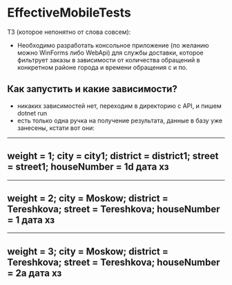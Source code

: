 # EffectiveMobileTests

ТЗ (которое непонятно от слова совсем):
- Необходимо разработать консольное приложение (по желанию можно WinForms
либо WebApi) для службы доставки, которое фильтрует заказы в зависимости от
количества обращений в конкретном районе города и времени обращения с и по.

## Как запустить и какие зависимости?
- никаких зависимостей нет, переходим в директорию с API, и пишем dotnet run
- есть только одна ручка на получение результата, данные в базу уже занесены, кстати вот они:

----
weight = 1;
city = city1;
district = district1;
street = street1;
houseNumber = 1d
дата хз
----

----
weight = 2;
city = Moskow;
district = Tereshkova;
street = Tereshkova;
houseNumber = 1
дата хз
----

----
weight = 3;
city = Moskow;
district = Tereshkova;
street = Tereshkova;
houseNumber = 2a
дата хз
----
